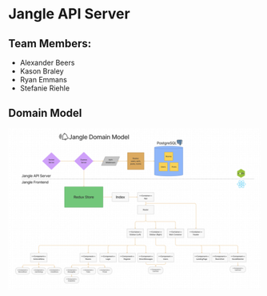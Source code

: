 # Jangle API Server

## Team Members:

- Alexander Beers
- Kason Braley
- Ryan Emmans
- Stefanie Riehle

## Domain Model

![Domain Model](./img/domain-model.png)
